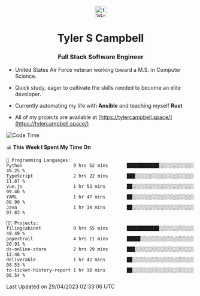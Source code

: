 <p align="center">
<a href="https://www.linkedin.com/in/t36campbell" target="blank"><img align="center" src="https://ik.imagekit.io/t36campbell/Portfolio/linkedin.png.original_m8bbGgPh6.png" alt="t36campbell" height="30" width="30" /></a>
</p>
<h1 align="center">Tyler S Campbell</h1>
<h3 align="center">Full Stack Software Engineer</h3>

* United States Air Force veteran working toward a M.S. in Computer Science.

* Quick study, eager to cultivate the skills needed to become an elite developer.

* Currently automating my life with **Ansible** and teaching myself **Rust**

* All of my projects are available at [https://tylercampbell.space/](https://tylercampbell.space/)

<!--START_SECTION:waka-->
![Code Time](http://img.shields.io/badge/Code%20Time-2%2C433%20hrs%2058%20mins-blue)

📊 **This Week I Spent My Time On** 

```text
💬 Programming Languages: 
Python                   9 hrs 52 mins       ████████████░░░░░░░░░░░░░   49.25 % 
TypeScript               2 hrs 22 mins       ███░░░░░░░░░░░░░░░░░░░░░░   11.87 % 
Vue.js                   1 hr 53 mins        ██░░░░░░░░░░░░░░░░░░░░░░░   09.46 % 
YAML                     1 hr 47 mins        ██░░░░░░░░░░░░░░░░░░░░░░░   08.90 % 
Java                     1 hr 34 mins        ██░░░░░░░░░░░░░░░░░░░░░░░   07.83 % 

🐱‍💻 Projects: 
filingcabinet            9 hrs 55 mins       ████████████░░░░░░░░░░░░░   49.49 % 
papertrail               4 hrs 11 mins       █████░░░░░░░░░░░░░░░░░░░░   20.91 % 
ds-online-store          2 hrs 29 mins       ███░░░░░░░░░░░░░░░░░░░░░░   12.46 % 
deliverable              1 hr 42 mins        ██░░░░░░░░░░░░░░░░░░░░░░░   08.53 % 
td-ticket-history-report 1 hr 18 mins        ██░░░░░░░░░░░░░░░░░░░░░░░   06.54 % 
```


 Last Updated on 29/04/2023 02:33:06 UTC
<!--END_SECTION:waka-->
